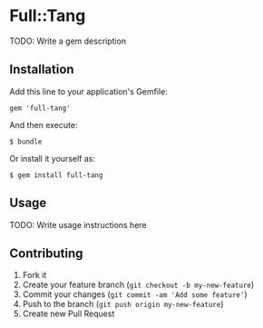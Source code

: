 # Full::Tang

TODO: Write a gem description

## Installation

Add this line to your application's Gemfile:

    gem 'full-tang'

And then execute:

    $ bundle

Or install it yourself as:

    $ gem install full-tang

## Usage

TODO: Write usage instructions here

## Contributing

1. Fork it
2. Create your feature branch (`git checkout -b my-new-feature`)
3. Commit your changes (`git commit -am 'Add some feature'`)
4. Push to the branch (`git push origin my-new-feature`)
5. Create new Pull Request
